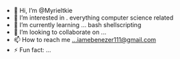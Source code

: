 - 👋 Hi, I’m @Myrieltkie
- 👀 I’m interested in . everything computer science related
- 🌱 I’m currently learning ... bash shellscripting
- 💞️ I’m looking to collaborate on ...
- 📫 How to reach me ...iamebenezer111@gmail.com
- ⚡ Fun fact: ...

<!---
Myrieltkie/Myrieltkie is a ✨ special ✨ repository because its `README.md` (this file) appears on your GitHub profile.
You can click the Preview link to take a look at your changes.
--->
